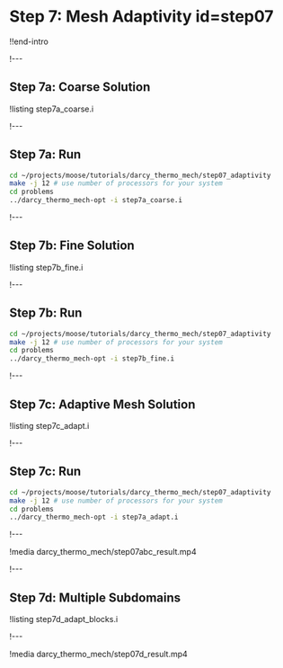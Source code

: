 # Step 7: Mesh Adaptivity id=step07

!!end-intro

!---

## Step 7a: Coarse Solution

!listing step7a_coarse.i

!---

## Step 7a: Run

```bash
cd ~/projects/moose/tutorials/darcy_thermo_mech/step07_adaptivity
make -j 12 # use number of processors for your system
cd problems
../darcy_thermo_mech-opt -i step7a_coarse.i
```

!---

## Step 7b: Fine Solution

!listing step7b_fine.i

!---

## Step 7b: Run

```bash
cd ~/projects/moose/tutorials/darcy_thermo_mech/step07_adaptivity
make -j 12 # use number of processors for your system
cd problems
../darcy_thermo_mech-opt -i step7b_fine.i
```

!---

## Step 7c: Adaptive Mesh Solution

!listing step7c_adapt.i

!---

## Step 7c: Run

```bash
cd ~/projects/moose/tutorials/darcy_thermo_mech/step07_adaptivity
make -j 12 # use number of processors for your system
cd problems
../darcy_thermo_mech-opt -i step7a_adapt.i
```

!---

!media darcy_thermo_mech/step07abc_result.mp4

!---

## Step 7d: Multiple Subdomains

!listing step7d_adapt_blocks.i

!---

!media darcy_thermo_mech/step07d_result.mp4
